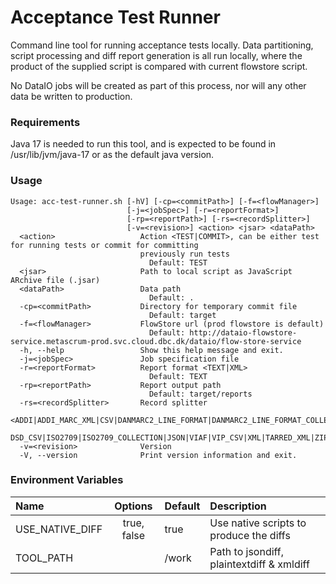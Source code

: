 Acceptance Test Runner
===
Command line tool for running acceptance tests locally. Data partitioning, script processing and diff report generation is all run locally, 
where the product of the supplied script is compared with current flowstore script.

No DataIO jobs will be created as part of this process, nor will any other data be written to production.

### Requirements
Java 17 is needed to run this tool, and is expected to be found in /usr/lib/jvm/java-17 or as the default java version.

### Usage
```
Usage: acc-test-runner.sh [-hV] [-cp=<commitPath>] [-f=<flowManager>]
                          [-j=<jobSpec>] [-r=<reportFormat>]
                          [-rp=<reportPath>] [-rs=<recordSplitter>]
                          [-v=<revision>] <action> <jsar> <dataPath>
  <action>                   Action <TEST|COMMIT>, can be either test for running tests or commit for committing
                             previously run tests
                               Default: TEST
  <jsar>                     Path to local script as JavaScript ARchive file (.jsar)
  <dataPath>                 Data path
                               Default: .
  -cp=<commitPath>           Directory for temporary commit file
                               Default: target
  -f=<flowManager>           FlowStore url (prod flowstore is default)
                               Default: http://dataio-flowstore-service.metascrum-prod.svc.cloud.dbc.dk/dataio/flow-store-service
  -h, --help                 Show this help message and exit.
  -j=<jobSpec>               Job specification file
  -r=<reportFormat>          Report format <TEXT|XML>
                               Default: TEXT
  -rp=<reportPath>           Report output path
                               Default: target/reports
  -rs=<recordSplitter>       Record splitter
                               <ADDI|ADDI_MARC_XML|CSV|DANMARC2_LINE_FORMAT|DANMARC2_LINE_FORMAT_COLLECTION|
                               DSD_CSV|ISO2709|ISO2709_COLLECTION|JSON|VIAF|VIP_CSV|XML|TARRED_XML|ZIPPED_XML>
  -v=<revision>              Version
  -V, --version              Print version information and exit.
```
### Environment Variables
| Name             |   Options   | Default | Description                                |
|:-----------------|:-----------:|:--------|:-------------------------------------------|
| USE_NATIVE_DIFF  | true, false | true    | Use native scripts to produce the diffs    |
| TOOL_PATH        |             | /work   | Path to jsondiff, plaintextdiff & xmldiff |
